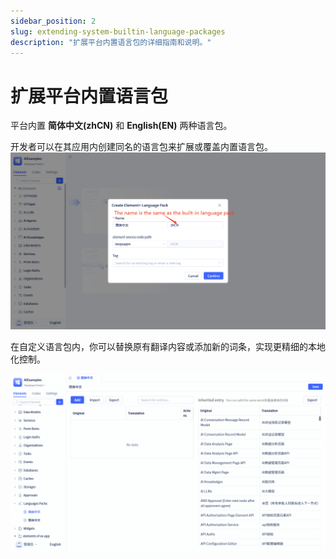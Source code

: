 ```yaml
---
sidebar_position: 2
slug: extending-system-builtin-language-packages
description: "扩展平台内置语言包的详细指南和说明。"
---
```


# 扩展平台内置语言包

平台内置 **简体中文(zhCN)** 和 **English(EN)** 两种语言包。

开发者可以在其应用内创建同名的语言包来扩展或覆盖内置语言包。
![overwrite-pack](./img/overwrite-pack.png)

在自定义语言包内，你可以替换原有翻译内容或添加新的词条，实现更精细的本地化控制。

![overwrite-terms](./img/overwrite-terms.gif)


